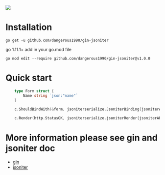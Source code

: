 <img src="https://travis-ci.org/dangerous1990/gin-jsoniter.svg?branch=master">

# Installation
```
go get -u github.com/dangerous1990/gin-jsoniter
```
go 1.11.1+  add in your go.mod file
```
go mod edit --require github.com/dangerous1990/gin-jsoniter@v1.0.0
```
# Quick start
```go
    type Form struct {
    	Name string `json:"name"`
    }
    
    c.ShouldBindWith(&form, jsoniterserialize.JsoniterBinding{jsoniterAPI})

    c.Render(http.StatusOK, jsoniterserialize.jsoniterRender{jsoniterAPI, map[string]string{"message": "hello " + form.Name}})
```

# More information please see gin and jsoniter doc
* [gin](https://github.com/gin-gonic/gin)
* [jsoniter](https://github.com/json-iterator)